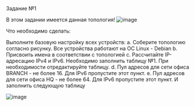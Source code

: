 Задание №1

В этом задании имеется данная топология!
![image](https://github.com/slavass15/slavass/assets/40364385/657115a7-17ec-46ec-afe4-c91e7971352e)

Что необходимо сделать:

Выполните базовую настройку всех устройств:
a. Соберите топологию согласно рисунку. Все устройства работают на OC Linux - Debian
b. Присвоить имена в соответствии с топологией
c. Рассчитайте IP-адресацию IPv4 и IPv6. Необходимо заполнить таблицу №1. При необходимости отредактируйте таблицу.
d. Пул адресов для сети офиса BRANCH - не более 16. Для IPv6 пропустите этот пункт.
e. Пул адресов для сети офиса HQ - не более 64. Для IPv6 пропустите этот пункт.
И заполнить следующую таблицу

![image](https://github.com/slavass15/slavass/assets/40364385/65df9306-154b-4f01-89ce-0de012077b00)

